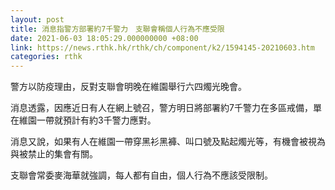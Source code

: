 ```yaml
---
layout: post
title: 消息指警方部署約7千警力　支聯會稱個人行為不應受限
date: 2021-06-03 18:05:29.000000000 +08:00
link: https://news.rthk.hk/rthk/ch/component/k2/1594145-20210603.htm
categories: rthk
---
```


警方以防疫理由，反對支聯會明晚在維園舉行六四燭光晚會。

消息透露，因應近日有人在網上號召，警方明日將部署約7千警力在多區戒備，單在維園一帶就預計有約3千警力應對。

消息又說，如果有人在維園一帶穿黑衫黑褲、叫口號及點起燭光等，有機會被視為與被禁止的集會有關。

支聯會常委麥海華就強調，每人都有自由，個人行為不應該受限制。
